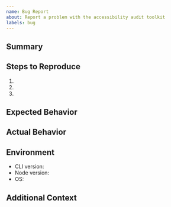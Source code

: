 ```yaml
---
name: Bug Report
about: Report a problem with the accessibility audit toolkit
labels: bug
---
```


## Summary

<!-- Describe the issue concisely. -->

## Steps to Reproduce

1. 
2. 
3. 

## Expected Behavior

<!-- What should happen? -->

## Actual Behavior

<!-- What actually happens? Include logs or screenshots if relevant. -->

## Environment

- CLI version: 
- Node version: 
- OS: 

## Additional Context

<!-- Add any other context about the problem here. -->
